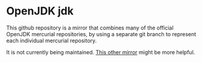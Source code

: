 # OpenJDK jdk

This github repository is a mirror that combines many of the official
OpenJDK mercurial repositories, by using a separate git branch to
represent each individual mercurial repository.

It is not currently being maintained. 
[This other mirror](https://github.com/dmlloyd/openjdk) 
might be more helpful.
